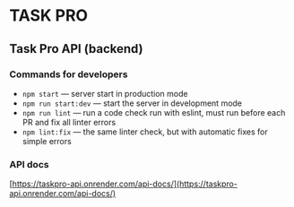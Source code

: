 # TASK PRO

## Task Pro API (backend)

### Commands for developers

- `npm start` &mdash; server start in production mode
- `npm run start:dev` &mdash; start the server in development mode
- `npm run lint` &mdash; run a code check run with eslint, must run before each PR and fix all linter errors
- `npm lint:fix` &mdash; the same linter check, but with automatic fixes for simple errors

### API docs

[https://taskpro-api.onrender.com/api-docs/](https://taskpro-api.onrender.com/api-docs/)
